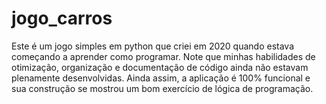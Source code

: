 # jogo_carros
Este é um jogo simples em python que criei em 2020 quando estava começando a aprender como programar. Note que minhas habilidades de otimização, organização e documentação de código ainda não estavam plenamente desenvolvidas. Ainda assim, a aplicação é 100% funcional e sua construção se mostrou um bom exercício de lógica de programação.

